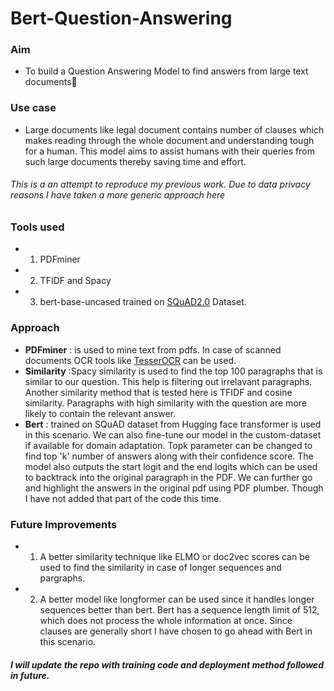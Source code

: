 # Bert-Question-Answering
 
### Aim
- To build a Question Answering Model to find answers from large text documents📖

### Use case
- Large documents like legal document contains number of clauses which makes reading through the whole document and understanding tough for a human. This model aims to assist humans with their queries from such large documents thereby saving time and effort.

###### *This is a an attempt to reproduce my previous work. Due to data privacy reasons I have taken a more generic approach here*

### Tools used
- 1. PDFminer  
- 2. TFIDF and Spacy
- 3. bert-base-uncased trained on [SQuAD2.0]([url](https://rajpurkar.github.io/SQuAD-explorer/explore/v2.0/dev/)) Dataset. 

### Approach
- **PDFminer** : is used to mine text from pdfs. In case of scanned documents OCR tools like [TesserOCR](https://anaconda.org/conda-forge/tesserocr) can be used. 
- **Similarity** :Spacy similarity is used to find the top 100 paragraphs that is similar to our question. This help is filtering out irrelavant paragraphs. Another similarity method that is tested here is TFIDF and cosine similarity. Paragraphs with high similarity with the question are more likely to contain the relevant answer. 
- **Bert** : trained on SQuAD dataset from Hugging face transformer is used in this scenario. We can also fine-tune our model in the custom-dataset if available for domain adaptation. Topk parameter can be changed to find top 'k' number of answers along with their confidence score. The model also outputs the start logit and the end logits which can be used to backtrack into the original paragraph in the PDF. We can further go and highlight the answers in the original pdf using PDF plumber. Though I have not added that part of the code this time. 

### Future Improvements
- 1. A better similarity technique like ELMO or doc2vec scores can be used to find the similarity in case of longer sequences and pargraphs.
- 2. A better model like longformer can be used since it handles longer sequences better than bert. Bert has a sequence length limit of 512, which does not process the whole information at once. Since clauses are generally short I have chosen to go ahead with Bert in this scenario. 







##### *I will update the repo with training code and deployment method followed in future*.

